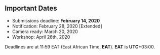 

## Important Dates

- Submissions deadline:         **February 14, 2020**
- Notification:                 February 28, 2020 [Extended]
- Camera ready:                 March 20, 2020
- Workshop:                     April 26th, 2020

Deadlines are at 11:59 EAT (East African Time, **EAT**). **EAT** is **UTC**+03:00.
